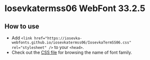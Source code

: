 # Iosevkatermss06 WebFont 33.2.5

## How to use

- Add `<link href="https://iosevka-webfonts.github.io/iosevkatermss06/IosevkaTermSS06.css" rel="stylesheet" />` to your `<head>`.
- Check out the [CSS file](./IosevkaTermSS06.css) for browsing the name of font family.
